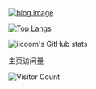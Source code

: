 <a href="https://www.iicoom.fun" target="_blank">
  <img src="https://img95.699pic.com/xsj/1a/9p/8v.jpg%21/fw/700/watermark/url/L3hzai93YXRlcl9kZXRhaWwyLnBuZw/align/southeast" alt="blog image"/>
</a>


[![Top Langs](https://github-readme-stats.vercel.app/api/top-langs/?username=iicoom)](https://github.com/iicoom/github-readme-stats)

![iicoom's GitHub stats](https://github-readme-stats.vercel.app/api?username=iicoom&show_icons=true&theme=tokyonight)

<p>主页访问量</br></p>

![Visitor Count](https://profile-counter.glitch.me/iicoom/count.svg)
